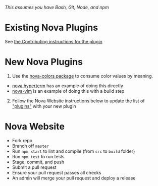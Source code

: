 _This assumes you have Bash, Git, Node, and npm_

# Existing Nova Plugins

See [the Contributing instructions for the plugin](http://www.trevordmiller.com/nova/#Plugins)

# New Nova Plugins

1. Use the [nova-colors package](https://github.com/trevordmiller/nova-colors/blob/master/src/index.js) to consume color values by meaning.
  - [nova hyperterm](https://github.com/trevordmiller/nova-hyperterm) has an example of doing this directly
  - [nova-vim](https://github.com/trevordmiller/nova-vim) is an example of doing this with a build step
2. Follow the Nova Website instructions below to update the list of ["plugins"](https://github.com/trevordmiller/nova/blob/master/src/data/plugins.js) with your new plugin

# Nova Website

- Fork repo
- Branch off `master`
- Run `npm start` to lint and compile (from `src` to `build` folder)
- Run `npm test` to run tests
- Stage, commit, and push
- Submit a pull request
- Ensure your pull request passes all checks
- An admin will merge your pull request and deploy a release

